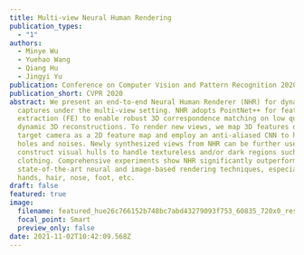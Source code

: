 ```yaml
---
title: Multi-view Neural Human Rendering
publication_types:
  - "1"
authors:
  - Minye Wu
  - Yuehao Wang
  - Qiang Hu
  - Jingyi Yu
publication: Conference on Computer Vision and Pattern Recognition 2020
publication_short: CVPR 2020
abstract: We present an end-to-end Neural Human Renderer (NHR) for dynamic human
  captures under the multi-view setting. NHR adopts PointNet++ for feature
  extraction (FE) to enable robust 3D correspondence matching on low quality,
  dynamic 3D reconstructions. To render new views, we map 3D features onto the
  target camera as a 2D feature map and employ an anti-aliased CNN to handle
  holes and noises. Newly synthesized views from NHR can be further used to
  construct visual hulls to handle textureless and/or dark regions such as black
  clothing. Comprehensive experiments show NHR significantly outperforms the
  state-of-the-art neural and image-based rendering techniques, especially on
  hands, hair, nose, foot, etc.
draft: false
featured: true
image:
  filename: featured_hue26c766152b748bc7abd43279093f753_60835_720x0_resize_q90_lanczos.jpg
  focal_point: Smart
  preview_only: false
date: 2021-11-02T10:42:09.568Z
---
```

